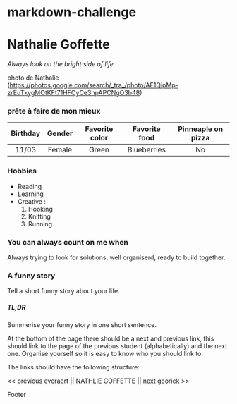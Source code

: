 # markdown-challenge

# Nathalie Goffette
*Always look on the bright side of life*

photo de Nathalie (https://photos.google.com/search/_tra_/photo/AF1QipMp-zrEuTkygMOtKFt71HFOyCe3npAPCNgO3b48)

### prête à faire de mon mieux

|Birthday|Gender|Favorite color|Favorite food|Pinneaple on pizza|
|:------:|:----:|:------------:|:-----------:|:----------------:|
|11/03|Female|Green|Blueberries|No|


### Hobbies

- Reading
- Learning
- Creative :
	1. Hooking
	2. Knitting
	3. Running

### You can always count on me when 
Always trying to look for solutions, well organiserd, ready to build together.

### A funny story 
Tell a short funny story about your life.

##### TL;DR 
Summerise your funny story in one short sentence.


At the bottom of the page there should be a next and previous link, this should link to the page of the previous student (alphabetically) and the next one.
Organise yourself so it is easy to know who you should link to.

The links should have the following structure:

<< previous everaert || NATHLIE GOFFETTE || next goorick >>

Footer

